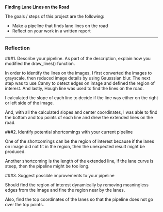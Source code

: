**Finding Lane Lines on the Road**

The goals / steps of this project are the following:
* Make a pipeline that finds lane lines on the road
* Reflect on your work in a written report


[//]: # (Image References)

[image1]: ./examples/grayscale.jpg "Grayscale"

---

### Reflection

###1. Describe your pipeline. As part of the description, explain how you modified the draw_lines() function.

In order to identify the lines on the images, I first converted the images to grayscale, then reduced image details by using Gausssian blur. The next step was to use Canny to detect edges on image and defined the region of interest. And lastly, Hough line was used to find the lines on the road. 

I calculated the slope of each line to decide if the line was either on the right or left side of the image. 

And, with all the calculated slopes and center coordinates, I was able to find the bottom and top points of each line and drew the extended lines on the road.


###2. Identify potential shortcomings with your current pipeline

One of the shortcomings can be the region of interest because if the lanes on image did not fit in the region, then the unexpected result might be produced.

Another shortcoming is the length of the extended line, if the lane curve is steep, then the pipeline might be too long.


###3. Suggest possible improvements to your pipeline

Should find the region of interest dynamically by removing meaningless edges from the image and fine the region near by the lanes.

Also, find the top coordinates of the lanes so that the pipeline does not go over the top points.

